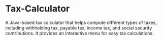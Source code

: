 # Tax-Calculator
A Java-based tax calculator that helps compute different types of taxes, including withholding tax, payable tax, income tax, and social security contributions. It provides an interactive menu for easy tax calculations.
